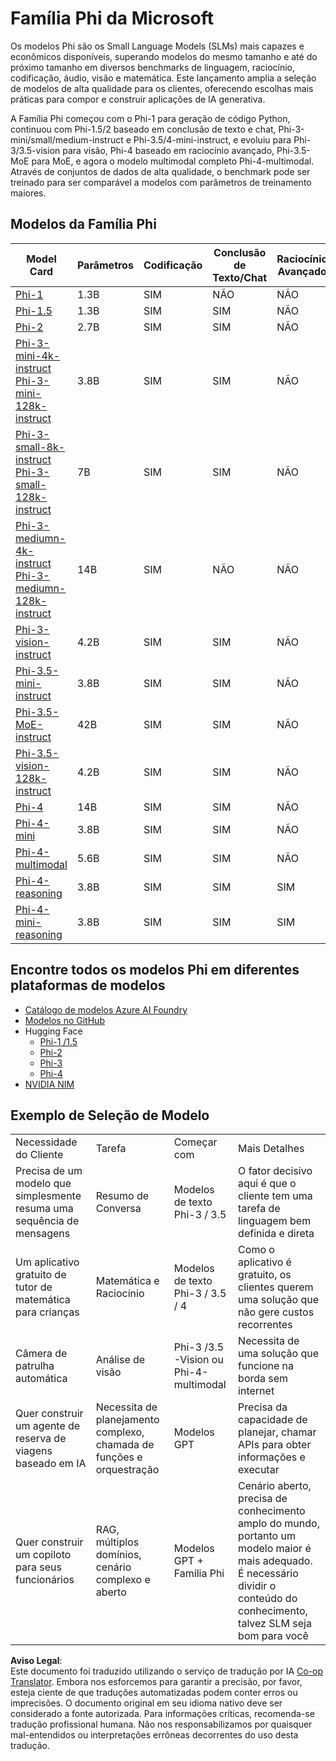 <!--
CO_OP_TRANSLATOR_METADATA:
{
  "original_hash": "b5d936ffe4dfbab2244f6eb21b11f3b3",
  "translation_date": "2025-05-09T07:58:27+00:00",
  "source_file": "md/01.Introduction/01/01.PhiFamily.md",
  "language_code": "pt"
}
-->
# Família Phi da Microsoft

Os modelos Phi são os Small Language Models (SLMs) mais capazes e econômicos disponíveis, superando modelos do mesmo tamanho e até do próximo tamanho em diversos benchmarks de linguagem, raciocínio, codificação, áudio, visão e matemática. Este lançamento amplia a seleção de modelos de alta qualidade para os clientes, oferecendo escolhas mais práticas para compor e construir aplicações de IA generativa.

A Família Phi começou com o Phi-1 para geração de código Python, continuou com Phi-1.5/2 baseado em conclusão de texto e chat, Phi-3-mini/small/medium-instruct e Phi-3.5/4-mini-instruct, e evoluiu para Phi-3/3.5-vision para visão, Phi-4 baseado em raciocínio avançado, Phi-3.5-MoE para MoE, e agora o modelo multimodal completo Phi-4-multimodal. Através de conjuntos de dados de alta qualidade, o benchmark pode ser treinado para ser comparável a modelos com parâmetros de treinamento maiores.

## Modelos da Família Phi

<div style="font-size:8px">

| Model Card |Parâmetros|Codificação|Conclusão de Texto/Chat|Raciocínio Avançado| Visão | Áudio | MoE
| - | -  | - | - |- |- |- |- |
|[Phi-1](https://huggingface.co/microsoft/phi-1)|1.3B| SIM| NÃO | NÃO |NÃO |NÃO |NÃO |
|[Phi-1.5](https://huggingface.co/microsoft/phi-1_5)|1.3B| SIM|SIM| NÃO |NÃO |NÃO |NÃO |
|[Phi-2](https://huggingface.co/microsoft/phi-1_5)|2.7B| SIM|SIM| NÃO |NÃO |NÃO |NÃO |
|[Phi-3-mini-4k-instruct](https://huggingface.co/microsoft/Phi-3-mini-4k-instruct)<br/>[Phi-3-mini-128k-instruct](https://huggingface.co/microsoft/Phi-3-mini-128k-instruct)|3.8B| SIM|SIM| NÃO |NÃO |NÃO |NÃO |
|[Phi-3-small-8k-instruct](https://huggingface.co/microsoft/Phi-3-small-8k-instruct)<br/>[Phi-3-small-128k-instruct](https://huggingface.co/microsoft/Phi-3-small-128k-instruct)<br/>|7B| SIM|SIM| NÃO |NÃO |NÃO |NÃO |
|[Phi-3-mediumn-4k-instruct](https://huggingface.co/microsoft/Phi-3-medium-4k-instruct)<br>[Phi-3-mediumn-128k-instruct](https://huggingface.co/microsoft/Phi-3-medium-128k-instruct)|14B|SIM|NÃO| NÃO |NÃO |NÃO |NÃO |
|[Phi-3-vision-instruct](https://huggingface.co/microsoft/Phi-3-vision-128k-instruct)|4.2B|SIM|SIM|NÃO |NÃO |NÃO |NÃO |
|[Phi-3.5-mini-instruct](https://huggingface.co/microsoft/Phi-3.5-mini-instruct)|3.8B|SIM|SIM| NÃO |NÃO |NÃO |NÃO |
|[Phi-3.5-MoE-instruct](https://huggingface.co/microsoft/Phi-3.5-MoE-instruct)|42B|SIM|SIM| NÃO |NÃO |NÃO |SIM |
|[Phi-3.5-vision-128k-instruct](https://huggingface.co/microsoft/Phi-3.5-vision-instruct)|4.2B|SIM|SIM| NÃO |SIM |NÃO |NÃO |
|[Phi-4](https://huggingface.co/microsoft/phi-4)|14B|SIM|SIM| NÃO |NÃO |NÃO |NÃO |
|[Phi-4-mini](https://huggingface.co/microsoft/Phi-4-mini-instruct)|3.8B|SIM|SIM| NÃO |NÃO |NÃO |NÃO |
|[Phi-4-multimodal](https://huggingface.co/microsoft/Phi-4-multimodal-instruct)|5.6B|SIM|SIM| NÃO |SIM |SIM |NÃO |
|[Phi-4-reasoning](../../../../../md/01.Introduction/01)|3.8B|SIM|SIM| SIM |NÃO |NÃO |NÃO |
|[Phi-4-mini-reasoning](../../../../../md/01.Introduction/01)|3.8B|SIM|SIM| SIM |NÃO |NÃO |NÃO |

</div>

## **Encontre todos os modelos Phi em diferentes plataformas de modelos**

- [Catálogo de modelos Azure AI Foundry](https://ai.azure.com/explore/models?selectedCollection=phi)
- [Modelos no GitHub](https://github.com/marketplace?query=Phi&type=models)
- Hugging Face
  - [Phi-1 /1.5](https://huggingface.co/collections/microsoft/phi-1-6626e29134744e94e222d572)
  - [Phi-2](https://huggingface.co/microsoft/phi-2)
  - [Phi-3](https://huggingface.co/collections/microsoft/phi-3-6626e15e9585a200d2d761e3)
  - [Phi-4](https://huggingface.co/collections/microsoft/phi-4-677e9380e514feb5577a40e4)
- [NVIDIA NIM](https://build.nvidia.com/search?q=Phi)

## Exemplo de Seleção de Modelo

| | | | |
|-|-|-|-|
|Necessidade do Cliente|Tarefa|Começar com|Mais Detalhes|
|Precisa de um modelo que simplesmente resuma uma sequência de mensagens|Resumo de Conversa|Modelos de texto Phi-3 / 3.5|O fator decisivo aqui é que o cliente tem uma tarefa de linguagem bem definida e direta|
|Um aplicativo gratuito de tutor de matemática para crianças|Matemática e Raciocínio|Modelos de texto Phi-3 / 3.5 / 4|Como o aplicativo é gratuito, os clientes querem uma solução que não gere custos recorrentes|
|Câmera de patrulha automática|Análise de visão|Phi-3 /3.5 -Vision ou Phi-4-multimodal|Necessita de uma solução que funcione na borda sem internet|
|Quer construir um agente de reserva de viagens baseado em IA|Necessita de planejamento complexo, chamada de funções e orquestração|Modelos GPT|Precisa da capacidade de planejar, chamar APIs para obter informações e executar|
|Quer construir um copiloto para seus funcionários|RAG, múltiplos domínios, cenário complexo e aberto|Modelos GPT + Família Phi|Cenário aberto, precisa de conhecimento amplo do mundo, portanto um modelo maior é mais adequado. É necessário dividir o conteúdo do conhecimento, talvez SLM seja bom para você|

**Aviso Legal**:  
Este documento foi traduzido utilizando o serviço de tradução por IA [Co-op Translator](https://github.com/Azure/co-op-translator). Embora nos esforcemos para garantir a precisão, por favor, esteja ciente de que traduções automatizadas podem conter erros ou imprecisões. O documento original em seu idioma nativo deve ser considerado a fonte autorizada. Para informações críticas, recomenda-se tradução profissional humana. Não nos responsabilizamos por quaisquer mal-entendidos ou interpretações errôneas decorrentes do uso desta tradução.